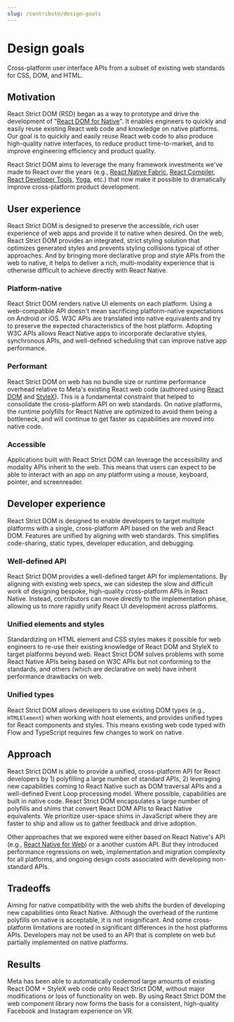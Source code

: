 ```yaml
---
slug: /contribute/design-goals
---
```


# Design goals

<p className="text-xl">Cross-platform user interface APIs from a subset of existing web standards for CSS, DOM, and HTML.</p>

## Motivation

React Strict DOM (RSD) began as a way to prototype and drive the development of "[React DOM for Native](https://github.com/react-native-community/discussions-and-proposals/pull/496)". It enables engineers to quickly and easily reuse existing React web code and knowledge on native platforms. Our goal is to quickily and easily reuse React web code to also produce high-quality native interfaces, to reduce product time-to-market, and to improve engineering efficiency and product quality.

React Strict DOM aims to leverage the many framework investments we've made to React over the years (e.g., [React Native Fabric](https://reactnative.dev/architecture/fabric-renderer), [React Compiler](https://react.dev/learn/react-compiler), [React Developer Tools](https://react.dev/learn/react-developer-tools), [Yoga](https://www.yogalayout.dev/), etc.) that now make it possible to dramatically improve cross-platform product development.

## User experience

React Strict DOM is designed to preserve the accessible, rich user experience of web apps and provide it to native when desired. On the web, React Strict DOM provides an integrated, strict styling solution that optimizes generated styles and prevents styling collisions typical of other approaches. And by bringing more declarative prop and style APIs from the web to native, it helps to deliver a rich, multi-modality experience that is otherwise difficult to achieve directly with React Native.

### Platform-native

React Strict DOM renders native UI elements on each platform. Using a web-compatible API doesn't mean sacrificing platform-native expectations on Android or iOS. W3C APIs are translated into native equivalents and try to preserve the expected characteristics of the host platform. Adopting W3C APIs allows React Native apps to incorporate declarative styles, synchronous APIs, and well-defined scheduling that can improve native app performance.

### Performant

React Strict DOM on web has no bundle size or runtime performance overhead relative to Meta's existing React web code (authored using [React DOM](https://react.dev/reference/react-dom) and [StyleX](https://stylexjs.com/)). This is a fundamental constraint that helped to consolidate the cross-platform API on web standards. On native platforms, the runtime polyfills for React Native are optimized to avoid them being a bottleneck, and will continue to get faster as capabilities are moved into native code.

### Accessible

Applications built with React Strict DOM can leverage the accessibility and modality APIs inherit to the web. This means that users can expect to be able to interact with an app on any platform using a mouse, keyboard, pointer, and screenreader.

## Developer experience

React Strict DOM is designed to enable developers to target multiple platforms with a single, cross-platform API based on the web and React DOM. Features are unified by aligning with web standards. This simplifies code-sharing, static types, developer education, and debugging.

### Well-defined API

React Strict DOM provides a well-defined target API for implementations. By aligning with existing web specs, we can sidestep the slow and difficult work of designing bespoke, high-quality cross-platform APIs in React Native. Instead, contributors can move directly to the implementation phase, allowing us to more rapidly unify React UI development across platforms.

### Unified elements and styles

Standardizing on HTML element and CSS styles makes it possible for web engineers to re-use their existing knowledge of React DOM and StyleX to target platforms beyond web. React Strict DOM solves problems with some React Native APIs being based on W3C APIs but not conforming to the standards, and others (which are declarative on web) have inherit performance drawbacks on web.

### Unified types

React Strict DOM allows developers to use existing DOM types (e.g., `HTMLElement`) when working with host elements, and provides unified types for React components and styles. This means existing web code typed with Flow and TypeScript requires few changes to work on native.

## Approach

React Strict DOM is able to provide a unified, cross-platform API for React developers by 1) polyfilling a large number of standard APIs, 2) leveraging new capabilities coming to React Native such as DOM traversal APIs and a well-defined Event Loop processing model. Where possible, capabilities are built in native code. React Strict DOM encapsulates a large number of polyfills and shims that convert React DOM APIs to React Native equivalents. We prioritize user-space shims in JavaScript where they are faster to ship and allow us to gather feedback and drive adoption.

Other approaches that we expored were either based on React Native's API (e.g., [React Native for Web](https://necolas.github.io/react-native-web/)) or a another custom API. But they introduced performance regressions on web, implementation and migration complexity for all platforms, and ongoing design costs associated with developing non-standard APIs.

## Tradeoffs

Aiming for native compatibility with the web shifts the burden of developing new capabilities onto React Native. Although the overhead of the runtime polyfills on native is acceptable, it is not insignificant. And some cross-platform limitations are rooted in significant differences in the host platforms APIs. Developers may not be used to an API that is complete on web but partially implemented on native platforms.

## Results

Meta has been able to automatically codemod large amounts of existing React DOM + StyleX web code onto React Strict DOM, without major modifications or loss of functionality on web. By using React Strict DOM the web component library now forms the basis for a consistent, high-quality Facebook and Instagram experience on VR.
